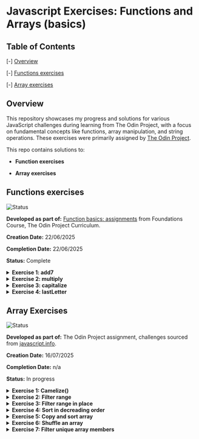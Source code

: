 # Javascript Exercises: Functions and Arrays (basics)

## Table of Contents

[-] [Overview](#overview)

[-] [Functions exercises](##functions-exercises)

[-] [Array exercises](##array-exercises)

## Overview

This repository showcases my progress and solutions for various JavaScript challenges during learning from The Odin Project, with a focus on fundamental concepts like functions, array manipulation, and string operations.
These exercises were primarily assigned by [The Odin Project](https://www.theodinproject.com/). 

This repo contains solutions to:

* **Function exercises** 

* **Array exercises**

 ## Functions exercises 

 ![Status](https://img.shields.io/badge/Status-Complete-brightgreen)

**Developed as part of:** [Function basics: assignments](https://www.theodinproject.com/lessons/foundations-function-basics#assignment) from Foundations Course, The Odin Project Curriculum.

**Creation Date:** 22/06/2025

**Completion Date:** 22/06/2025

**Status:** Complete


<details>
  <summary><strong>Exercise 1: add7</strong></summary>


  Write a function called **add7** that takes one number and returns that number + 7.
  Write function and test the output with *console.log*.
  </details>

<details>
  <summary><strong>Exercise 2: multiply</strong></summary>


  Write a function called **multiply** that takes 2 numbers and returns their product.
  Write function and test the output with *console.log*.
  </details>

<details>
  <summary><strong>Exercise 3: capitalize</strong></summary>


  Write a function called **capitalize** that takes a string and returns that string with only the first letter capitalized. Make sure that it can take strings that are lowercase, UPPERCASE or BoTh.
  </details>

<details>
  <summary><strong>Exercise 4: lastLetter </strong></summary>


    Write a function called **lastLetter** that takes a string and returns the very last letter of that string: lastLetter("abcd") should return "d".  
  </details>

## Array Exercises

![Status](https://img.shields.io/badge/Status-In%20Progress-blue)

**Developed as part of:**  The Odin Project assignment, challenges sourced from [javascript.info](https://javascript.info/array-methods#tasks).

**Creation Date:** 16/07/2025

**Completion Date:** n/a

**Status:** In progress

<details>
  <summary><strong>Exercise 1: Camelize()</strong></summary>


  Write the function `camelize(str)` that changes dash-separated words like “my-short-string” into camel-cased “myShortString”. That is: removes all dashes, each word after dash becomes uppercased.
  Examples:

  ```javascript
  camelize("background-color") == 'backgroundColor';
  camelize("list-style-image") == 'listStyleImage';
  camelize("-webkit-transition") == 'WebkitTransition';
  ```
</details>

<details>
  <summary><strong>Exercise 2: Filter range</strong></summary>


  Write a function `filterRange(arr, a, b)` that gets an array `arr`, looks for elements with values higher or equal to a and lower or equal to b and return a result as an array.
  For instance:

  ```javascript
  let arr = [5, 3, 8, 1];
  let filtered = filterRange(arr, 1, 4);
  alert( filtered ); // 3,1 (matching values)
  // alert( arr ); // 5,3,8,1 (not modified)
```
</details>

<details>
  <summary><strong>Exercise 3: Filter range in place </strong></summary>


  Write a function `filterRangeInPlace(arr, a, b)` that gets an array `arr` and removes from it all values except those that are between a and b. The test is: `a ≤ arr[i] ≤ b`.The function should only modify the array. It should not return anything.

  ```javascript
  let arr = [5, 3, 8, 1];
  filterRangeInPlace(arr, 1, 4); // removed the numbers except from 1 to 4
  // alert( arr ); // [3, 1]
  ```

</details>

<details>
  <summary><strong>Exercise 4: Sort in decreading order </strong></summary>
  

```javascript
  let arr = [5, 2, 1, -10, 8];
  // ... your code to sort it in decreasing order
  // alert( arr ); // 8, 5, 2, 1, -10
```
</details>

<details>
  <summary><strong>Exercise 5: Copy and sort array</strong></summary>


  We have an array of strings arr. We’d like to have a sorted copy of it, but keep arr unmodified.
 Create a function `copySorted(arr)` that returns such a copy.

 ```javascript

  let arr = ["HTML", "JavaScript", "CSS"];
  let sorted = copySorted(arr);
  alert( sorted ); // CSS, HTML, JavaScript
  // alert( arr ); // HTML, JavaScript, CSS (no changes)

 ```
</details>

<details>
  <summary><strong>Exercise 6: Shuffle an array</strong></summary>


  Write the function `shuffle(array)` that shuffles (randomly reorders) elements of the array.
 Multiple runs of shuffle may lead to different orders of elements. For instance:

```javascript
let arr = [1, 2, 3];
shuffle(arr);
// arr = [3, 2, 1]
shuffle(arr);
// arr = [2, 1, 3]
shuffle(arr);
// arr = [3, 1, 2]
// ...
```
All element orders should have an equal probability. For instance, [1,2,3] can be reordered as [1,2,3] or [1,3,2] or [3,1,2] etc, with equal probability of each case.
</details>


<details>
  <summary><strong>Exercise 7: Filter unique array members </strong></summary>

  Let arr be an array. 
  Create a function `unique(arr)` that should return an array with unique items of arr.
  For instance:

  ```javascript
function unique(arr) {
  /* your code */
}
let strings = ["Hare", "Krishna", "Hare", "Krishna",
  "Krishna", "Krishna", "Hare", "Hare", ":-O"
];
alert( unique(strings) ); // Hare, Krishna, :-O
```
</details>